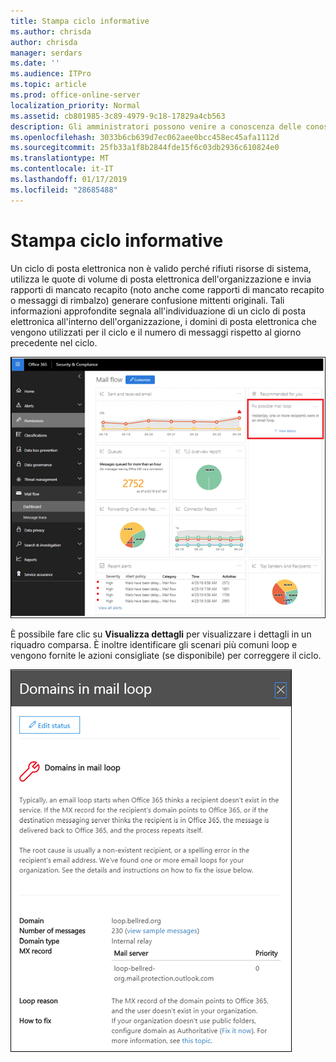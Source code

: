 ```yaml
---
title: Stampa ciclo informative
ms.author: chrisda
author: chrisda
manager: serdars
ms.date: ''
ms.audience: ITPro
ms.topic: article
ms.prod: office-online-server
localization_priority: Normal
ms.assetid: cb801985-3c89-4979-9c18-17829a4cb563
description: Gli amministratori possono venire a conoscenza delle conoscenze ciclo posta elettronica nel dashboard di flusso della posta in & la protezione di Office 365 centro conformità.
ms.openlocfilehash: 3033b6cb639d7ec062aee0bcc458ec45afa1112d
ms.sourcegitcommit: 25fb33a1f8b2844fde15f6c03db2936c610824e0
ms.translationtype: MT
ms.contentlocale: it-IT
ms.lasthandoff: 01/17/2019
ms.locfileid: "28685488"
---
```

# <a name="mail-loop-insight"></a>Stampa ciclo informative

Un ciclo di posta elettronica non è valido perché rifiuti risorse di sistema, utilizza le quote di volume di posta elettronica dell'organizzazione e invia rapporti di mancato recapito (noto anche come rapporti di mancato recapito o messaggi di rimbalzo) generare confusione mittenti originali. Tali informazioni approfondite segnala all'individuazione di un ciclo di posta elettronica all'interno dell'organizzazione, i domini di posta elettronica che vengono utilizzati per il ciclo e il numero di messaggi rispetto al giorno precedente nel ciclo.

![Delle conoscenze ciclo posta nel dashboard di flusso della posta in & la protezione di Office 365 centro conformità](media/c3f707cb-4c89-4e88-989c-81ce1d1d6b99.png)

È possibile fare clic su **Visualizza dettagli** per visualizzare i dettagli in un riquadro comparsa. È inoltre identificare gli scenari più comuni loop e vengono fornite le azioni consigliate (se disponibile) per correggere il ciclo.

![Riquadro comparsa dopo averlo selezionato Visualizza dettagli in delle conoscenze ciclo mal nel dashboard di flusso di posta elettronica](media/f7e21300-c62f-41ec-853f-4a2775cd8aa7.png)
